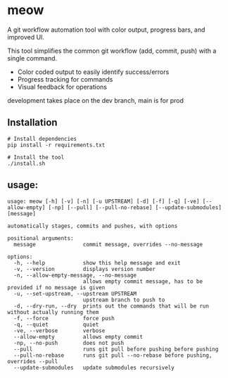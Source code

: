 # meow
A git workflow automation tool with color output, progress bars, and improved UI.

This tool simplifies the common git workflow (add, commit, push) with a single command.
- Color coded output to easily identify success/errors
- Progress tracking for commands
- Visual feedback for operations

development takes place on the dev branch, main is for prod

## Installation

```
# Install dependencies
pip install -r requirements.txt

# Install the tool
./install.sh
```

## usage:
```
usage: meow [-h] [-v] [-n] [-u UPSTREAM] [-d] [-f] [-q] [-ve] [--allow-empty] [-np] [--pull] [--pull-no-rebase] [--update-submodules] [message]

automatically stages, commits and pushes, with options

positional arguments:
  message               commit message, overrides --no-message

options:
  -h, --help            show this help message and exit
  -v, --version         displays version number
  -n, --allow-empty-message, --no-message
                        allows empty commit message, has to be provided if no message is given
  -u, --set-upstream, --upstream UPSTREAM
                        upstream branch to push to
  -d, --dry-run, --dry  prints out the commands that will be run without actually running them
  -f, --force           force push
  -q, --quiet           quiet
  -ve, --verbose        verbose
  --allow-empty         allows empty commit
  -np, --no-push        does not push
  --pull                runs git pull before pushing before pushing
  --pull-no-rebase      runs git pull --no-rebase before pushing, overrides --pull
  --update-submodules   update submodules recursively
```
